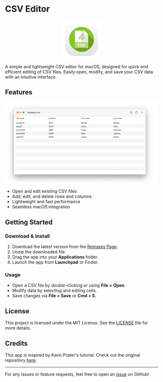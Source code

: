 # CSV Editor

<p align=center>
    <img src="CSVEditor/Assets.xcassets/AppIcon.appiconset/CSVEditor.png" alt="App Icon" width="128" height="128">
</p>

A simple and lightweight CSV editor for macOS, designed for quick and efficient editing of CSV files. Easily open, modify, and save your CSV data with an intuitive interface.

## Features

<p align=center>
    <img src="Assets/Screenshot.png" alt="App Screenshot" width="800">
</p>

-   Open and edit existing CSV files
-   Add, edit, and delete rows and columns
-   Lightweight and fast performance
-   Seamless macOS integration

## Getting Started

### Download & Install

1. Download the latest version from the [Releases Page](https://github.com/dikayx/csveditor/releases).
2. Unzip the downloaded file.
3. Drag the app into your **Applications** folder.
4. Launch the app from **Launchpad** or Finder.

### Usage

-   Open a CSV file by double-clicking or using **File > Open**.
-   Modify data by selecting and editing cells.
-   Save changes via **File > Save** or **Cmd + S**.

## License

This project is licensed under the MIT License. See the [LICENSE](LICENSE) file for more details.

## Credits

This app is inspired by Karin Prater's tutorial. Check out the original repository [here](https://github.com/gahntpo/CSVEditor).

---

For any issues or feature requests, feel free to open an [issue](https://github.com/dikayx/csveditor/issues) on GitHub!
